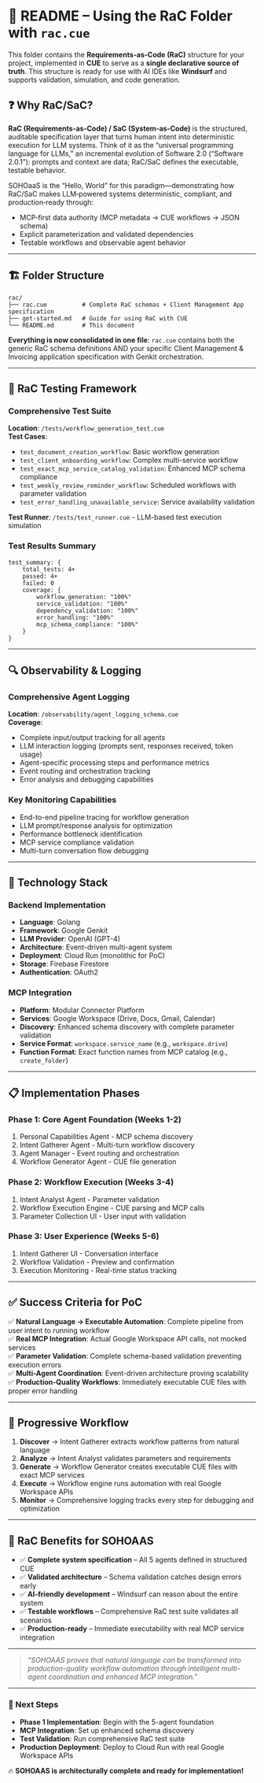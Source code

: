 # 📘 README – Using the RaC Folder with `rac.cue`

This folder contains the **Requirements-as-Code (RaC)** structure for your project, implemented in **CUE** to serve as a **single declarative source of truth**. This structure is ready for use with AI IDEs like **Windsurf** and supports validation, simulation, and code generation.

## ❓ Why RaC/SaC?

**RaC (Requirements‑as‑Code) / SaC (System‑as‑Code)** is the structured, auditable specification layer that turns human intent into deterministic execution for LLM systems. Think of it as the “universal programming language for LLMs,” an incremental evolution of Software 2.0 (“Software 2.0.1”): prompts and context are data; RaC/SaC defines the executable, testable behavior.

SOHOaaS is the “Hello, World” for this paradigm—demonstrating how RaC/SaC makes LLM‑powered systems deterministic, compliant, and production‑ready through:
- MCP‑first data authority (MCP metadata → CUE workflows → JSON schema)
- Explicit parameterization and validated dependencies
- Testable workflows and observable agent behavior

---

## 🏗️ Folder Structure

```
rac/
├── rac.cue          # Complete RaC schemas + Client Management App specification
├── get-started.md   # Guide for using RaC with CUE
└── README.md        # This document
```

**Everything is now consolidated in one file**: `rac.cue` contains both the generic RaC schema definitions AND your specific Client Management & Invoicing application specification with Genkit orchestration.

---

## 🧪 RaC Testing Framework

### Comprehensive Test Suite
**Location**: `/tests/workflow_generation_test.cue`  
**Test Cases**:
- `test_document_creation_workflow`: Basic workflow generation
- `test_client_onboarding_workflow`: Complex multi-service workflow  
- `test_exact_mcp_service_catalog_validation`: Enhanced MCP schema compliance
- `test_weekly_review_reminder_workflow`: Scheduled workflows with parameter validation
- `test_error_handling_unavailable_service`: Service availability validation

**Test Runner**: `/tests/test_runner.cue` - LLM-based test execution simulation

### Test Results Summary
```cue
test_summary: {
    total_tests: 4+
    passed: 4+
    failed: 0
    coverage: {
        workflow_generation: "100%"
        service_validation: "100%" 
        dependency_validation: "100%"
        error_handling: "100%"
        mcp_schema_compliance: "100%"
    }
}
```

---

## 🔍 Observability & Logging

### Comprehensive Agent Logging
**Location**: `/observability/agent_logging_schema.cue`  
**Coverage**:
- Complete input/output tracking for all agents
- LLM interaction logging (prompts sent, responses received, token usage)
- Agent-specific processing steps and performance metrics
- Event routing and orchestration tracking
- Error analysis and debugging capabilities

### Key Monitoring Capabilities
- End-to-end pipeline tracing for workflow generation
- LLM prompt/response analysis for optimization
- Performance bottleneck identification
- MCP service compliance validation
- Multi-turn conversation flow debugging

---

## 🚀 Technology Stack

### Backend Implementation
- **Language**: Golang
- **Framework**: Google Genkit
- **LLM Provider**: OpenAI (GPT-4)
- **Architecture**: Event-driven multi-agent system
- **Deployment**: Cloud Run (monolithic for PoC)
- **Storage**: Firebase Firestore
- **Authentication**: OAuth2

### MCP Integration
- **Platform**: Modular Connector Platform
- **Services**: Google Workspace (Drive, Docs, Gmail, Calendar)
- **Discovery**: Enhanced schema discovery with complete parameter validation
- **Service Format**: `workspace.service_name` (e.g., `workspace.drive`)
- **Function Format**: Exact function names from MCP catalog (e.g., `create_folder`)

---

## 📋 Implementation Phases

### Phase 1: Core Agent Foundation (Weeks 1-2)
1. Personal Capabilities Agent - MCP schema discovery
2. Intent Gatherer Agent - Multi-turn workflow discovery
3. Agent Manager - Event routing and orchestration
4. Workflow Generator Agent - CUE file generation

### Phase 2: Workflow Execution (Weeks 3-4)
1. Intent Analyst Agent - Parameter validation
2. Workflow Execution Engine - CUE parsing and MCP calls
3. Parameter Collection UI - User input with validation

### Phase 3: User Experience (Weeks 5-6)
1. Intent Gatherer UI - Conversation interface
2. Workflow Validation - Preview and confirmation
3. Execution Monitoring - Real-time status tracking

---

## ✅ Success Criteria for PoC

✅ **Natural Language → Executable Automation**: Complete pipeline from user intent to running workflow  
✅ **Real MCP Integration**: Actual Google Workspace API calls, not mocked services  
✅ **Parameter Validation**: Complete schema-based validation preventing execution errors  
✅ **Multi-Agent Coordination**: Event-driven architecture proving scalability  
✅ **Production-Quality Workflows**: Immediately executable CUE files with proper error handling

---

## 🌟 Progressive Workflow

1. **Discover** → Intent Gatherer extracts workflow patterns from natural language
2. **Analyze** → Intent Analyst validates parameters and requirements  
3. **Generate** → Workflow Generator creates executable CUE files with exact MCP services
4. **Execute** → Workflow engine runs automation with real Google Workspace APIs
5. **Monitor** → Comprehensive logging tracks every step for debugging and optimization

---

## 🔄 RaC Benefits for SOHOAAS

* ✅ **Complete system specification** – All 5 agents defined in structured CUE
* ✅ **Validated architecture** – Schema validation catches design errors early
* ✅ **AI-friendly development** – Windsurf can reason about the entire system
* ✅ **Testable workflows** – Comprehensive RaC test suite validates all scenarios
* ✅ **Production-ready** – Immediate executability with real MCP service integration

---

> *"SOHOAAS proves that natural language can be transformed into production-quality workflow automation through intelligent multi-agent coordination and enhanced MCP integration."*

---

### 🎯 Next Steps

* **Phase 1 Implementation**: Begin with the 5-agent foundation
* **MCP Integration**: Set up enhanced schema discovery
* **Test Validation**: Run comprehensive RaC test suite
* **Production Deployment**: Deploy to Cloud Run with real Google Workspace APIs

🔥 **SOHOAAS is architecturally complete and ready for implementation!**
